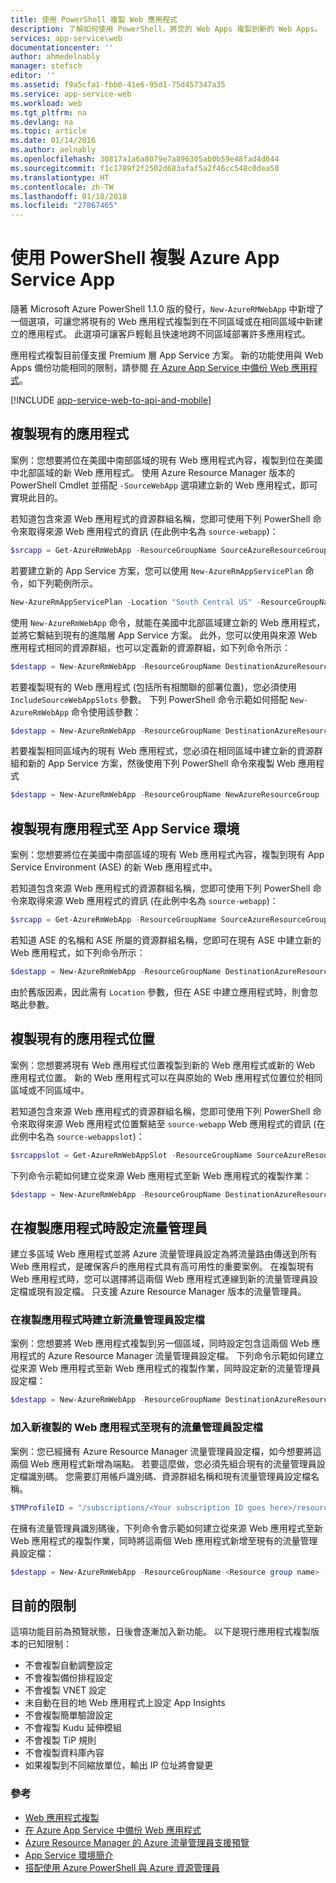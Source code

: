 ```yaml
---
title: 使用 PowerShell 複製 Web 應用程式
description: 了解如何使用 PowerShell，將您的 Web Apps 複製到新的 Web Apps。
services: app-service\web
documentationcenter: ''
author: ahmedelnably
manager: stefsch
editor: ''
ms.assetid: f9a5cfa1-fbb0-41e6-95d1-75d457347a35
ms.service: app-service-web
ms.workload: web
ms.tgt_pltfrm: na
ms.devlang: na
ms.topic: article
ms.date: 01/14/2016
ms.author: aelnably
ms.openlocfilehash: 30817a1a6a8079e7a896305ab0b59e48fad4d644
ms.sourcegitcommit: f1c1789f2f2502d683afaf5a2f46cc548c0dea50
ms.translationtype: HT
ms.contentlocale: zh-TW
ms.lasthandoff: 01/18/2018
ms.locfileid: "27867465"
---
```

# <a name="azure-app-service-app-cloning-using-powershell"></a>使用 PowerShell 複製 Azure App Service App
隨著 Microsoft Azure PowerShell 1.1.0 版的發行，`New-AzureRMWebApp` 中新增了一個選項，可讓您將現有的 Web 應用程式複製到在不同區域或在相同區域中新建立的應用程式。 此選項可讓客戶輕鬆且快速地跨不同區域部署許多應用程式。

應用程式複製目前僅支援 Premium 層 App Service 方案。 新的功能使用與 Web Apps 備份功能相同的限制，請參閱 [在 Azure App Service 中備份 Web 應用程式](web-sites-backup.md)。

[!INCLUDE [app-service-web-to-api-and-mobile](../../includes/app-service-web-to-api-and-mobile.md)]

## <a name="cloning-an-existing-app"></a>複製現有的應用程式
案例：您想要將位在美國中南部區域的現有 Web 應用程式內容，複製到位在美國中北部區域的新 Web 應用程式。 使用 Azure Resource Manager 版本的 PowerShell Cmdlet 並搭配 `-SourceWebApp` 選項建立新的 Web 應用程式，即可實現此目的。

若知道包含來源 Web 應用程式的資源群組名稱，您即可使用下列 PowerShell 命令來取得來源 Web 應用程式的資訊 (在此例中名為 `source-webapp`)：

```PowerShell
$srcapp = Get-AzureRmWebApp -ResourceGroupName SourceAzureResourceGroup -Name source-webapp
```

若要建立新的 App Service 方案，您可以使用 `New-AzureRmAppServicePlan` 命令，如下列範例所示。

```PowerShell
New-AzureRmAppServicePlan -Location "South Central US" -ResourceGroupName DestinationAzureResourceGroup -Name NewAppServicePlan -Tier Premium
```

使用 `New-AzureRmWebApp` 命令，就能在美國中北部區域建立新的 Web 應用程式，並將它繫結到現有的進階層 App Service 方案。 此外，您可以使用與來源 Web 應用程式相同的資源群組，也可以定義新的資源群組，如下列命令所示：

```PowerShell
$destapp = New-AzureRmWebApp -ResourceGroupName DestinationAzureResourceGroup -Name dest-webapp -Location "North Central US" -AppServicePlan DestinationAppServicePlan -SourceWebApp $srcapp
```

若要複製現有的 Web 應用程式 (包括所有相關聯的部署位置)，您必須使用 `IncludeSourceWebAppSlots` 參數。 下列 PowerShell 命令示範如何搭配 `New-AzureRmWebApp` 命令使用該參數：

```PowerShell
$destapp = New-AzureRmWebApp -ResourceGroupName DestinationAzureResourceGroup -Name dest-webapp -Location "North Central US" -AppServicePlan DestinationAppServicePlan -SourceWebApp $srcapp -IncludeSourceWebAppSlots
```

若要複製相同區域內的現有 Web 應用程式，您必須在相同區域中建立新的資源群組和新的 App Service 方案，然後使用下列 PowerShell 命令來複製 Web 應用程式

```PowerShell
$destapp = New-AzureRmWebApp -ResourceGroupName NewAzureResourceGroup -Name dest-webapp -Location "South Central US" -AppServicePlan NewAppServicePlan -SourceWebApp $srcap
```

## <a name="cloning-an-existing-app-to-an-app-service-environment"></a>複製現有應用程式至 App Service 環境
案例：您想要將位在美國中南部區域的現有 Web 應用程式內容，複製到現有 App Service Environment (ASE) 的新 Web 應用程式中。

若知道包含來源 Web 應用程式的資源群組名稱，您即可使用下列 PowerShell 命令來取得來源 Web 應用程式的資訊 (在此例中名為 `source-webapp`)：

```PowerShell
$srcapp = Get-AzureRmWebApp -ResourceGroupName SourceAzureResourceGroup -Name source-webapp
```

若知道 ASE 的名稱和 ASE 所屬的資源群組名稱，您即可在現有 ASE 中建立新的 Web 應用程式，如下列命令所示：

```PowerShell
$destapp = New-AzureRmWebApp -ResourceGroupName DestinationAzureResourceGroup -Name dest-webapp -Location "North Central US" -AppServicePlan DestinationAppServicePlan -ASEName DestinationASE -ASEResourceGroupName DestinationASEResourceGroupName -SourceWebApp $srcapp
```

由於舊版因素，因此需有 `Location` 參數，但在 ASE 中建立應用程式時，則會忽略此參數。 

## <a name="cloning-an-existing-app-slot"></a>複製現有的應用程式位置
案例：您想要將現有 Web 應用程式位置複製到新的 Web 應用程式或新的 Web 應用程式位置。 新的 Web 應用程式可以在與原始的 Web 應用程式位置位於相同區域或不同區域中。

若知道包含來源 Web 應用程式的資源群組名稱，您即可使用下列 PowerShell 命令來取得來源 Web 應用程式位置繫結至 `source-webapp` Web 應用程式的資訊 (在此例中名為 `source-webappslot`)：

```PowerShell
$srcappslot = Get-AzureRmWebAppSlot -ResourceGroupName SourceAzureResourceGroup -Name source-webapp -Slot source-webappslot
```

下列命令示範如何建立從來源 Web 應用程式至新 Web 應用程式的複製作業：

```PowerShell
$destapp = New-AzureRmWebApp -ResourceGroupName DestinationAzureResourceGroup -Name dest-webapp -Location "North Central US" -AppServicePlan DestinationAppServicePlan -SourceWebApp $srcappslot
```

## <a name="configuring-traffic-manager-while-cloning-an-app"></a>在複製應用程式時設定流量管理員
建立多區域 Web 應用程式並將 Azure 流量管理員設定為將流量路由傳送到所有 Web 應用程式，是確保客戶的應用程式具有高可用性的重要案例。 在複製現有 Web 應用程式時，您可以選擇將這兩個 Web 應用程式連線到新的流量管理員設定檔或現有設定檔。 只支援 Azure Resource Manager 版本的流量管理員。

### <a name="creating-a-new-traffic-manager-profile-while-cloning-an-app"></a>在複製應用程式時建立新流量管理員設定檔
案例：您想要將 Web 應用程式複製到另一個區域，同時設定包含這兩個 Web 應用程式的 Azure Resource Manager 流量管理員設定檔。 下列命令示範如何建立從來源 Web 應用程式至新 Web 應用程式的複製作業，同時設定新的流量管理員設定檔：

```PowerShell
$destapp = New-AzureRmWebApp -ResourceGroupName DestinationAzureResourceGroup -Name dest-webapp -Location "South Central US" -AppServicePlan DestinationAppServicePlan -SourceWebApp $srcapp -TrafficManagerProfileName newTrafficManagerProfile
```

### <a name="adding-new-cloned-web-app-to-an-existing-traffic-manager-profile"></a>加入新複製的 Web 應用程式至現有的流量管理員設定檔
案例：您已經擁有 Azure Resource Manager 流量管理員設定檔，如今想要將這兩個 Web 應用程式新增為端點。 若要這麼做，您必須先組合現有的流量管理員設定檔識別碼。 您需要訂用帳戶識別碼、資源群組名稱和現有流量管理員設定檔名稱。

```PowerShell
$TMProfileID = "/subscriptions/<Your subscription ID goes here>/resourceGroups/<Your resource group name goes here>/providers/Microsoft.TrafficManagerProfiles/ExistingTrafficManagerProfileName"
```

在擁有流量管理員識別碼後，下列命令會示範如何建立從來源 Web 應用程式至新 Web 應用程式的複製作業，同時將這兩個 Web 應用程式新增至現有的流量管理員設定檔：

```PowerShell
$destapp = New-AzureRmWebApp -ResourceGroupName <Resource group name> -Name dest-webapp -Location "South Central US" -AppServicePlan DestinationAppServicePlan -SourceWebApp $srcapp -TrafficManagerProfileId $TMProfileID
```

## <a name="current-restrictions"></a>目前的限制
這項功能目前為預覽狀態，日後會逐漸加入新功能。 以下是現行應用程式複製版本的已知限制：

* 不會複製自動調整設定
* 不會複製備份排程設定
* 不會複製 VNET 設定
* 未自動在目的地 Web 應用程式上設定 App Insights 
* 不會複製簡單驗證設定
* 不會複製 Kudu 延伸模組
* 不會複製 TiP 規則
* 不會複製資料庫內容
* 如果複製到不同縮放單位，輸出 IP 位址將會變更

### <a name="references"></a>參考
* [Web 應用程式複製](app-service-web-app-cloning.md)
* [在 Azure App Service 中備份 Web 應用程式](web-sites-backup.md)
* [Azure Resource Manager 的 Azure 流量管理員支援預覽](../traffic-manager/traffic-manager-powershell-arm.md)
* [App Service 環境簡介](environment/intro.md)
* [搭配使用 Azure PowerShell 與 Azure 資源管理員](../azure-resource-manager/powershell-azure-resource-manager.md)

